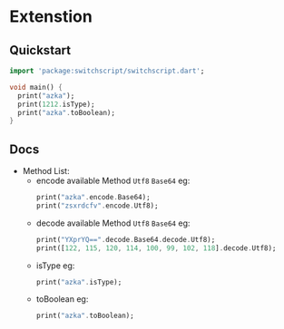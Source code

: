 # Extenstion

## Quickstart
```dart
import 'package:switchscript/switchscript.dart';

void main() {
  print("azka");
  print(1212.isType);
  print("azka".toBoolean);
}
```

## Docs

- Method List:
    - encode
        available Method ```Utf8``` ```Base64```
        eg:
        ```dart
        print("azka".encode.Base64);
        print("zsxrdcfv".encode.Utf8);
        ```
    - decode
        available Method ```Utf8``` ```Base64```
        eg:
        ```dart
        print("YXprYQ==".decode.Base64.decode.Utf8);
        print([122, 115, 120, 114, 100, 99, 102, 118].decode.Utf8);
        ```
    - isType
        eg:
        ```dart
        print("azka".isType);
        ```
    - toBoolean
        eg:
        ```dart
        print("azka".toBoolean);
        ```
